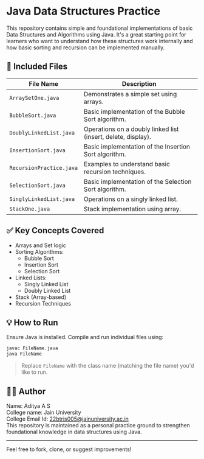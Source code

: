 # Java Data Structures Practice

This repository contains simple and foundational implementations of basic Data Structures and Algorithms using Java. It's a great starting point for learners who want to understand how these structures work internally and how basic sorting and recursion can be implemented manually.

## 📁 Included Files

| File Name             | Description                          |
|----------------------|--------------------------------------|
| `ArraySetOne.java`   | Demonstrates a simple set using arrays. |
| `BubbleSort.java`    | Basic implementation of the Bubble Sort algorithm. |
| `DoublyLinkedList.java` | Operations on a doubly linked list (insert, delete, display). |
| `InsertionSort.java` | Basic implementation of the Insertion Sort algorithm. |
| `RecursionPractice.java` | Examples to understand basic recursion techniques. |
| `SelectionSort.java` | Basic implementation of the Selection Sort algorithm. |
| `SinglyLinkedList.java` | Operations on a singly linked list. |
| `StackOne.java`      | Stack implementation using array. |

## ✅ Key Concepts Covered

- Arrays and Set logic
- Sorting Algorithms:
  - Bubble Sort
  - Insertion Sort
  - Selection Sort
- Linked Lists:
  - Singly Linked List
  - Doubly Linked List
- Stack (Array-based)
- Recursion Techniques

## 💡 How to Run

Ensure Java is installed. Compile and run individual files using:

```bash
javac FileName.java
java FileName
```

> Replace `FileName` with the class name (matching the file name) you'd like to run.

## 👨‍💻 Author
Name: Aditya A S\
College name: Jain University\
College Email Id: 22btris005@jainuniversity.ac.in\
This repository is maintained as a personal practice ground to strengthen foundational knowledge in data structures using Java.

---

Feel free to fork, clone, or suggest improvements!
